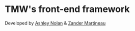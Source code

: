 # TMW's front-end framework

Developed by [Ashley Nolan](https://github.com/dragongraphics) & [Zander Martineau](https://github.com/mrmartineau)